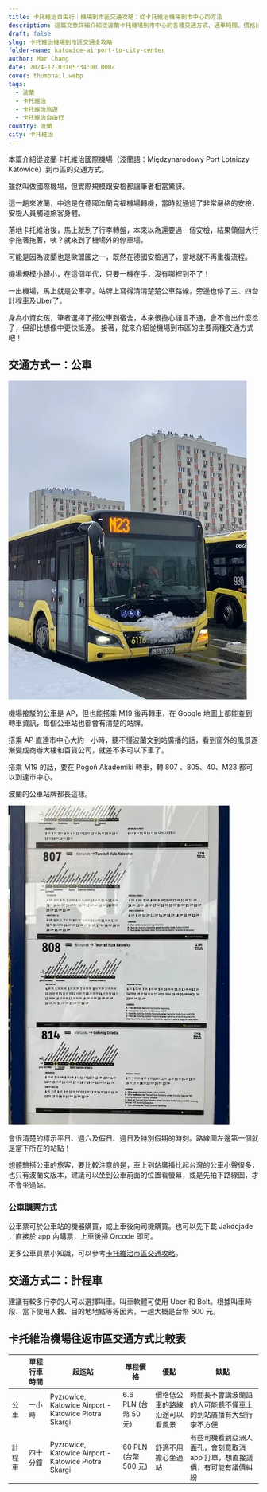 ```yaml
---
title: 卡托維治自由行｜機場到市區交通攻略：從卡托維治機場到市中心的方法
description: 這篇文章詳細介紹從波蘭卡托機場到市中心的各種交通方式、通車時間、價格比較、優缺點等實用資訊。
draft: false
slug: 卡托維治機場到市區交通全攻略
folder-name: katowice-airport-to-city-center
author: Mar Chang
date: 2024-12-03T05:34:00.000Z
cover: thumbnail.webp
tags:
  - 波蘭
  - 卡托維治
  - 卡托維治旅遊
  - 卡托維治自由行
country: 波蘭
city: 卡托維治
---
```


<!--![](image-1.webp)-->

本篇介紹從波蘭卡托維治國際機場（波蘭語：Międzynarodowy Port Lotniczy Katowice）到市區的交通方式。

雖然叫做國際機場，但實際規模跟安檢都讓筆者相當驚訝。

這一趟來波蘭，中途是在德國法蘭克福機場轉機，當時就通過了非常嚴格的安檢，安檢人員觸碰旅客身體。

落地卡托維治後，馬上就到了行李轉盤，本來以為還要過一個安檢，結果領個大行李拖著拖著，咦？就來到了機場外的停車場。

可能是因為波蘭也是歐盟國之一，既然在德國安檢過了，當地就不再重複流程。

機場規模小歸小，在這個年代，只要一機在手，沒有哪裡到不了！

一出機場，馬上就是公車亭，站牌上寫得清清楚楚公車路線，旁邊也停了三、四台計程車及Uber了。

身為小資女孩，筆者選擇了搭公車到宿舍，本來很擔心語言不通，會不會出什麼岔子，但卻比想像中更快抵達。
接著，就來介紹從機場到市區的主要兩種交通方式吧！

## 交通方式一：公車

![](image-2.webp)

機場接駁的公車是 AP，但也能搭乘 M19 後再轉車，在 Google 地圖上都能查到轉車資訊，每個公車站也都會有清楚的站牌。

搭乘 AP 直達市中心大約一小時，聽不懂波蘭文到站廣播的話，看到窗外的風景逐漸變成商辦大樓和百貨公司，就差不多可以下車了。

搭乘 M19 的話，要在 Pogoń Akademiki 轉車，轉 807 、805、40、M23 都可以到達市中心。

波蘭的公車站牌都長這樣。

![](image-3.webp)

會很清楚的標示平日、週六及假日、週日及特別假期的時刻。路線圖左邊第一個就是當下所在的站點！

想體驗搭公車的旅客，要比較注意的是，車上到站廣播比起台灣的公車小聲很多，也只有波蘭文版本，建議可以坐到公車前面的位置看螢幕，或是先拍下路線圖，才不會坐過站。

### 公車購票方式

公車票可於公車站的機器購買，或上車後向司機購買。也可以先下載 Jakdojade ，直接於 app 內購票，上車後掃 Qrcode 即可。

更多公車買票小知識，可以參考[卡托維治市區交通攻略](/posts/卡托維治市區交通攻略/)。

## 交通方式二：計程車

建議有較多行李的人可以選擇叫車。叫車軟體可使用 Uber 和 Bolt。根據叫車時段、當下使用人數、目的地地點等等因素，一趟大概是台幣 500 元。

## 卡托維治機場往返市區交通方式比較表

|     | 單程行車時間 | 起迄站                                                  | 單程價格              | 優點              | 缺點                                      |
| --- | ------ | ---------------------------------------------------- | ----------------- | --------------- | --------------------------------------- |
| 公車  | 一小時    | Pyzrowice, Katowice Airport - Katowice Piotra Skargi | 6.6 PLN (台幣 50 元) | 價格低公車的路線沿途可以看風景 | 時間長不會講波蘭語的人可能聽不懂車上的到站廣播有大型行李不方便         |
| 計程車 | 四十分鐘   | Pyzrowice, Katowice Airport - Katowice Piotra Skargi | 60 PLN (台幣 500 元) | 舒適不用擔心坐過站       | 有些司機看到亞洲人面孔，會刻意取消 app 訂單，想直接議價，有可能有議價糾紛 |
